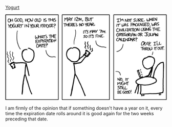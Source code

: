 [Yogurt](https://xkcd.com/737)

![Yogurt](./random_comic.png)

I am firmly of the opinion that if something doesn't have a year on it, every time the expiration date rolls around it is good again for the two weeks preceding that date.

